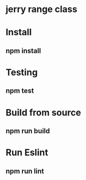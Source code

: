 # jerry range class

# Install

## npm install

# Testing

## npm test

# Build from source
## npm run build


# Run Eslint
## npm run lint
